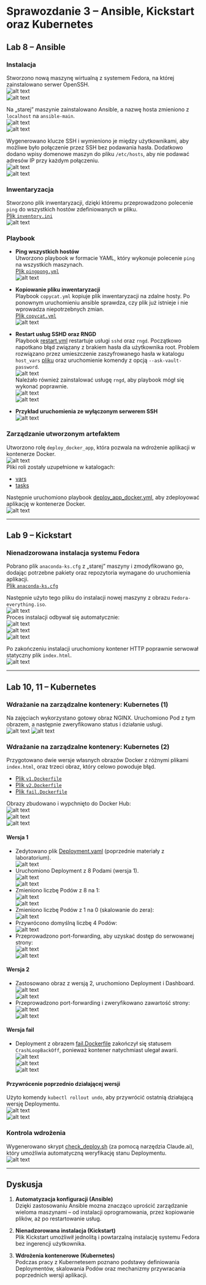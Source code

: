 # Sprawozdanie 3 – Ansible, Kickstart oraz Kubernetes

## Lab 8 – Ansible

### Instalacja
Stworzono nową maszynę wirtualną z systemem Fedora, na której zainstalowano serwer OpenSSH.  
![alt text](images/lab8/InstallSSH.png)  
![alt text](images/lab8/ActiveSSH.png)

Na „starej” maszynie zainstalowano Ansible, a nazwę hosta zmieniono z `localhost` na `ansible-main`.  
![alt text](images/lab8/InstallAnsible.png)  
![alt text](images/lab8/changeName.png)

Wygenerowano klucze SSH i wymieniono je między użytkownikami, aby możliwe było połączenie przez SSH bez podawania hasła. Dodatkowo dodano wpisy domenowe maszyn do pliku `/etc/hosts`, aby nie podawać adresów IP przy każdym połączeniu.  
![alt text](images/lab8/CopyKeys.png)  
![alt text](images/lab8/addToEtcHost.png)

### Inwentaryzacja
Stworzono plik inwentaryzacji, dzięki któremu przeprowadzono polecenie `ping` do wszystkich hostów zdefiniowanych w pliku.  
[Plik `inventory.ini`](files/lab8/inventory.ini)  
![alt text](images/lab8/inventoryPing.png)

### Playbook
- **Ping wszystkich hostów**  
  Utworzono playbook w formacie YAML, który wykonuje polecenie `ping` na wszystkich maszynach.  
  [Plik `pingpong.yml`](files/lab8/pingpong.yml)  
  ![alt text](images/lab8/PingAllHost.png)

- **Kopiowanie pliku inwentaryzacji**  
  Playbook `copycat.yml` kopiuje plik inwentaryzacji na zdalne hosty. Po ponownym uruchomieniu ansible sprawdza, czy plik już istnieje i nie wprowadza niepotrzebnych zmian.  
  [Plik `copycat.yml`](files/lab8/copycat.yml)  
  ![alt text](images/lab8/Copy.png)

- **Restart usług SSHD oraz RNGD**  
  Playbook [restart.yml](files/lab8/restart.yml) restartuje usługi `sshd` oraz `rngd`. Początkowo napotkano błąd związany z brakiem hasła dla użytkownika root. Problem rozwiązano przez umieszczenie zaszyfrowanego hasła w katalogu `host_vars` [pliku](files/lab8/host_vars/ansible-main.yml) oraz uruchomienie komendy z opcją `--ask-vault-password`.  
  ![alt text](images/lab8/SudoAfera.png)  
  Należało również zainstalować usługę `rngd`, aby playbook mógł się wykonać poprawnie.  
  ![alt text](images/lab8/ForgorToInstall.png)  
  ![alt text](images/lab8/restart.png)

- **Przykład uruchomienia ze wyłączonym serwerem SSH**  
  ![alt text](<images/lab8/Screenshot 2025-05-29 at 02.06.19.png>)

### Zarządzanie utworzonym artefaktem
Utworzono rolę `deploy_docker_app`, która pozwala na wdrożenie aplikacji w kontenerze Docker.  
![alt text](<images/lab8/Screenshot 2025-06-05 at 17.45.32.png>)  
Pliki roli zostały uzupełnione w katalogach:
- [vars](files/lab8/deploy_docker_app/vars/main.yml)
- [tasks](files/lab8/deploy_docker_app/tasks/main.yml)

Następnie uruchomiono playbook [deploy_app_docker.yml](files/lab8/deply_app_docker.yml), aby zdeployować aplikację w kontenerze Docker.  
![alt text](images/lab8/deployApp.png)

---

## Lab 9 – Kickstart

### Nienadzorowana instalacja systemu Fedora
Pobrano plik `anaconda-ks.cfg` z „starej” maszyny i zmodyfikowano go, dodając potrzebne pakiety oraz repozytoria wymagane do uruchomienia aplikacji.  
[Plik `anaconda-ks.cfg`](files/lab9/anaconda-ks.cfg)

Następnie użyto tego pliku do instalacji nowej maszyny z obrazu `Fedora-everything.iso`.  
![alt text](images/lab9/fedoraInstall.png)  
Proces instalacji odbywał się automatycznie:  
![alt text](images/lab9/fedoraInstallatorRun.png)  
![alt text](images/lab9/autoInstall.png)  
![alt text](images/lab9/InstallFinished.png)

Po zakończeniu instalacji uruchomiony kontener HTTP poprawnie serwował statyczny plik `index.html`.  
![alt text](images/lab9/yey.png)

---

## Lab 10, 11 – Kubernetes

### Wdrażanie na zarządzalne kontenery: Kubernetes (1)
Na zajęciach wykorzystano gotowy obraz NGINX. Uruchomiono Pod z tym obrazem, a następnie zweryfikowano status i działanie usługi.  
![alt text](<../lab10/Screenshot 2025-05-22 at 18.21.47.png>)
![alt text](<../lab10/Screenshot 2025-05-22 at 18.21.57.png>)

### Wdrażanie na zarządzalne kontenery: Kubernetes (2)
Przygotowano dwie wersje własnych obrazów Docker z różnymi plikami `index.html`, oraz trzeci obraz, który celowo powoduje błąd.  
- [Plik `v1.Dockerfile`](files/lab1011/v1.Dockerfile)  
- [Plik `v2.Dockerfile`](files/lab1011/v2.Dockerfile)  
- [Plik `fail.Dockerfile`](files/lab1011/fail.Dockerfile)

Obrazy zbudowano i wypchnięto do Docker Hub:  
![alt text](images/lab1011/Build3images.png)  
![alt text](images/lab1011/PushToDocker3Images.png)  
![alt text](images/lab1011/Verify.png)

#### Wersja 1
- Zedytowano plik [Deployment.yaml](files/lab1011/Deployment.yaml) (poprzednie materiały z laboratorium).  
  ![alt text](images/lab1011/Deploy1.png)
- Uruchomiono Deployment z 8 Podami (wersja 1).  
  ![alt text](images/lab1011/8-1podsv1.png)  
  ![alt text](images/lab1011/8podsv1dashboard.png)
- Zmieniono liczbę Podów z 8 na 1:  
  ![alt text](images/lab1011/8-1podsv1.png)  
  ![alt text](images/lab1011/8podsv1dashboard.png)
- Zmieniono liczbę Podów z 1 na 0 (skalowanie do zera):  
  ![alt text](images/lab1011/1-0podsv1.png)
- Przywrócono domyślną liczbę 4 Podów:  
  ![alt text](images/lab1011/changingPodsv1.png)
- Przeprowadzono port-forwarding, aby uzyskać dostęp do serwowanej strony:  
  ![alt text](images/lab1011/forwardPortV1.png)  
  ![alt text](images/lab1011/v1indexhtml.png)

#### Wersja 2
- Zastosowano obraz z wersją 2, uruchomiono Deployment i Dashboard.  
  ![alt text](images/lab1011/Deploy2.png)  
  ![alt text](images/lab1011/Deploy2Dashboard.png)
- Przeprowadzono port-forwarding i zweryfikowano zawartość strony:  
  ![alt text](images/lab1011/forwardPortv2.png)  
  ![alt text](images/lab1011/v2indexhtml.png)

#### Wersja fail
- Deployment z obrazem [fail.Dockerfile](files/lab1011/fail.Dockerfile) zakończył się statusem `CrashLoopBackOff`, ponieważ kontener natychmiast ulegał awarii.  
  ![alt text](images/lab1011/Deployfail.png)  
  ![alt text](images/lab1011/failDashboard.png)  
  ![alt text](images/lab1011/failStatus.png)

#### Przywrócenie poprzednio działającej wersji
Użyto komendy `kubectl rollout undo`, aby przywrócić ostatnią działającą wersję Deploymentu.  
![alt text](images/lab1011/rolloutUndo.png)  
![alt text](images/lab1011/dashboardAfterUndo.png)

### Kontrola wdrożenia
Wygenerowano skrypt [check_deploy.sh](files/lab1011/check_deploy.sh) (za pomocą narzędzia Claude.ai), który umożliwia automatyczną weryfikację stanu Deploymentu.  
![alt text](images/lab1011/bashFile.png)

---

## Dyskusja
1. **Automatyzacja konfiguracji (Ansible)**  
   Dzięki zastosowaniu Ansible mozna znacząco uprościć zarządzanie wieloma maszynami – od instalacji oprogramowania, przez kopiowanie plików, aż po restartowanie usług.

2. **Nienadzorowana instalacja (Kickstart)**  
   Plik Kickstart umożliwił jednolitą i powtarzalną instalację systemu Fedora bez ingerencji użytkownika.

3. **Wdrożenia kontenerowe (Kubernetes)**  
   Podczas pracy z Kubernetesem poznano podstawy definiowania Deploymentów, skalowania Podów oraz mechanizmy przywracania poprzednich wersji aplikacji.

